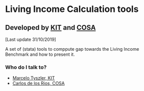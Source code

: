 # Living Income Calculation tools
## Developed by [KIT](http://www.kit.nl) and [COSA](http://thecosa.org/)
[Last update 31/10/2019] 

A set of (stata) tools to comppute gap towards the Living Income Benchmark and how to present it.


### Who do I talk to? ###

* [Marcelo Tyszler, KIT](mailto:m.tyszler@kit.nl)
* [Carlos de los Rios, COSA](mailto:cd@thecosa.org)